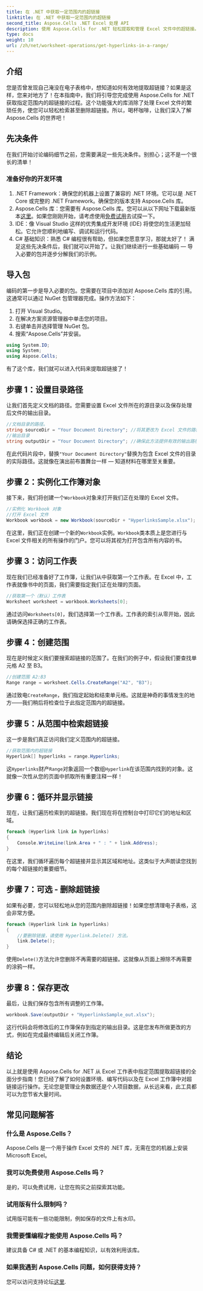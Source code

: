 ```yaml
---
title: 在 .NET 中获取一定范围内的超链接
linktitle: 在 .NET 中获取一定范围内的超链接
second_title: Aspose.Cells .NET Excel 处理 API
description: 使用 Aspose.Cells for .NET 轻松提取和管理 Excel 文件中的超链接。包含分步指南和代码示例。
type: docs
weight: 10
url: /zh/net/worksheet-operations/get-hyperlinks-in-a-range/
---
```

## 介绍
您是否曾发现自己淹没在电子表格中，想知道如何有效地提取超链接？如果是这样，您来对地方了！在本指南中，我们将引导您完成使用 Aspose.Cells for .NET 获取指定范围内的超链接的过程。这个功能强大的库消除了处理 Excel 文件的繁琐任务，使您可以轻松检索甚至删除超链接。所以，喝杯咖啡，让我们深入了解 Aspose.Cells 的世界吧！
## 先决条件
在我们开始讨论编码细节之前，您需要满足一些先决条件。别担心；这不是一个很长的清单！
### 准备好你的开发环境
1. .NET Framework：确保您的机器上设置了兼容的 .NET 环境。它可以是 .NET Core 或完整的 .NET Framework。确保您的版本支持 Aspose.Cells 库。
2.  Aspose.Cells 库：您需要有 Aspose.Cells 库。您可以从以下网址下载最新版本[这里](https://releases.aspose.com/cells/net/)。如果您刚刚开始，请考虑使用[免费试用](https://releases.aspose.com/)去试探一下。
3. IDE：像 Visual Studio 这样的优秀集成开发环境 (IDE) 将使您的生活更加轻松。它允许您顺利地编写、调试和运行代码。
4. C# 基础知识：熟悉 C# 编程很有帮助，但如果您愿意学习，那就太好了！
满足这些先决条件后，我们就可以开始了。让我们继续进行一些基础编码 — 导入必要的包并逐步分解我们的示例。
## 导入包
编码的第一步是导入必要的包。您需要在项目中添加对 Aspose.Cells 库的引用。这通常可以通过 NuGet 包管理器完成。操作方法如下：
1. 打开 Visual Studio。
2. 在解决方案资源管理器中单击您的项目。
3. 右键单击并选择管理 NuGet 包。
4. 搜索“Aspose.Cells”并安装。
```csharp
using System.IO;
using System;
using Aspose.Cells;
```
有了这个库，我们就可以进入代码来提取超链接了！
## 步骤 1：设置目录路径
让我们首先定义文档的路径。您需要设置 Excel 文件所在的源目录以及保存处理后文件的输出目录。
```csharp
//文档目录的路径。
string sourceDir = "Your Document Directory"; //将其更改为 Excel 文件的路径
//输出目录
string outputDir = "Your Document Directory"; //确保此方法提供有效的输出路径
```
在此代码片段中，替换`"Your Document Directory"`替换为包含 Excel 文件的目录的实际路径。这就像在演出前布置舞台一样 — 知道材料在哪里至关重要。
## 步骤 2：实例化工作簿对象
接下来，我们将创建一个`Workbook`对象来打开我们正在处理的 Excel 文件。
```csharp
//实例化 Workbook 对象
//打开 Excel 文件
Workbook workbook = new Workbook(sourceDir + "HyperlinksSample.xlsx");
```
在这里，我们正在创建一个新的`Workbook`实例。`Workbook`类本质上是您进行与 Excel 文件相关的所有操作的门户。您可以将其视为打开包含所有内容的书。
## 步骤 3：访问工作表
现在我们已经准备好了工作簿，让我们从中获取第一个工作表。在 Excel 中，工作表就像书中的页面，我们需要指定我们正在处理的页面。
```csharp
//获取第一个（默认）工作表
Worksheet worksheet = workbook.Worksheets[0];
```
通过访问`Worksheets[0]`，我们选择第一个工作表。工作表的索引从零开始，因此请确保选择正确的工作表。
## 步骤 4：创建范围
现在是时候定义我们要搜索超链接的范围了。在我们的例子中，假设我们要查找单元格 A2 至 B3。
```csharp
//创建范围 A2:B3
Range range = worksheet.Cells.CreateRange("A2", "B3");
```
通过致电`CreateRange`，我们指定起始和结束单元格。这就是神奇的事情发生的地方——我们稍后将检查位于此指定范围内的超链接。
## 步骤 5：从范围中检索超链接
这一步是我们真正访问我们定义范围内的超链接。
```csharp
//获取范围内的超链接
Hyperlink[] hyperlinks = range.Hyperlinks;
```
这`Hyperlinks`财产`Range`对象返回一个数组`Hyperlink`在该范围内找到的对象。这就像一次性从您的页面中抓取所有重要注释一样！
## 步骤 6：循环并显示链接
现在，让我们遍历检索到的超链接。我们现在将在控制台中打印它们的地址和区域。
```csharp
foreach (Hyperlink link in hyperlinks)
{
    Console.WriteLine(link.Area + " : " + link.Address);
}
```
在这里，我们循环遍历每个超链接并显示其区域和地址。这类似于大声朗读您找到的每个超链接的重要细节。 
## 步骤 7：可选 - 删除超链接
如果有必要，您可以轻松地从您的范围内删除超链接！如果您想清理电子表格，这会非常方便。
```csharp
foreach (Hyperlink link in hyperlinks)
{
    //要删除链接，请使用 Hyperlink.Delete() 方法。
    link.Delete();
}
```
使用`Delete()`方法允许您删除不再需要的超链接。这就像从页面上擦除不再需要的涂鸦一样。
## 步骤 8：保存更改
最后，让我们保存包含所有调整的工作簿。
```csharp
workbook.Save(outputDir + "HyperlinksSample_out.xlsx");
```
这行代码会将修改后的工作簿保存到指定的输出目录。这是您发布所做更改的方式，例如在完成最终编辑后关闭工作簿。
## 结论
以上就是使用 Aspose.Cells for .NET 从 Excel 工作表中指定范围提取超链接的全面分步指南！您已经了解了如何设置环境、编写代码以及在 Excel 工作簿中对超链接运行操作。无论您是管理业务数据还是个人项目数据，从长远来看，此工具都可以为您节省大量时间。
## 常见问题解答
### 什么是 Aspose.Cells？
Aspose.Cells 是一个用于操作 Excel 文件的 .NET 库，无需在您的机器上安装 Microsoft Excel。
### 我可以免费使用 Aspose.Cells 吗？
是的，可以免费试用，让您在购买之前探索其功能。
### 试用版有什么限制吗？
试用版可能有一些功能限制，例如保存的文件上有水印。
### 我需要懂编程才能使用 Aspose.Cells 吗？
建议具备 C# 或 .NET 的基本编程知识，以有效利用该库。
### 如果我遇到 Aspose.Cells 问题，如何获得支持？
您可以访问支持论坛[这里](https://forum.aspose.com/c/cells/9).